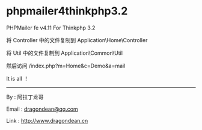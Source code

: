 # phpmailer4thinkphp3.2
PHPMailer fe v4.11 For Thinkphp 3.2

将 Controller 中的文件复制到 Application\Home\Controller

将 Util 中的文件复制到 Application\Common\Util

然后访问 /index.php?m=Home&c=Demo&a=mail

It is all ！

------------------------

By : 阿拉丁龙哥

Email : dragondean@qq.com

Link : http://www.dragondean.cn
